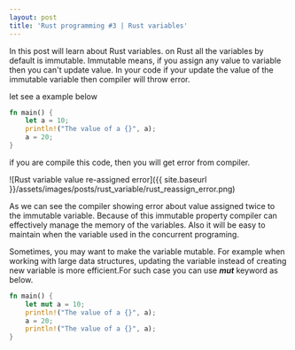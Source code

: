 ```yaml
---
layout: post
title: 'Rust programming #3 | Rust variables'
---
```


In this post will learn about Rust variables. on Rust all the variables by default is immutable. Immutable means, if you assign any value to variable then you can't update value. In your code if your update the value of the immutable variable then compiler will throw error.

let see a example below

```rs
fn main() {
    let a = 10;
    println!("The value of a {}", a);
    a = 20;
}
```

if you are compile this code, then you will get error from compiler.

![Rust variable value re-assigned error]({{ site.baseurl }}/assets/images/posts/rust_variable/rust_reassign_error.png)

As we can see the compiler showing error about value assigned twice to the immutable variable. Because of this immutable property compiler can effectively manage the memory of the variables. Also it will be easy to maintain when the variable used in the concurrent programing.

Sometimes, you may want to make the variable mutable. For example when working with large data structures, updating the variable instead of creating new variable is more efficient.For such case you can use **_mut_** keyword as below.

```rs
fn main() {
    let mut a = 10;
    println!("The value of a {}", a);
    a = 20;
    println!("The value of a {}", a);
}
```
